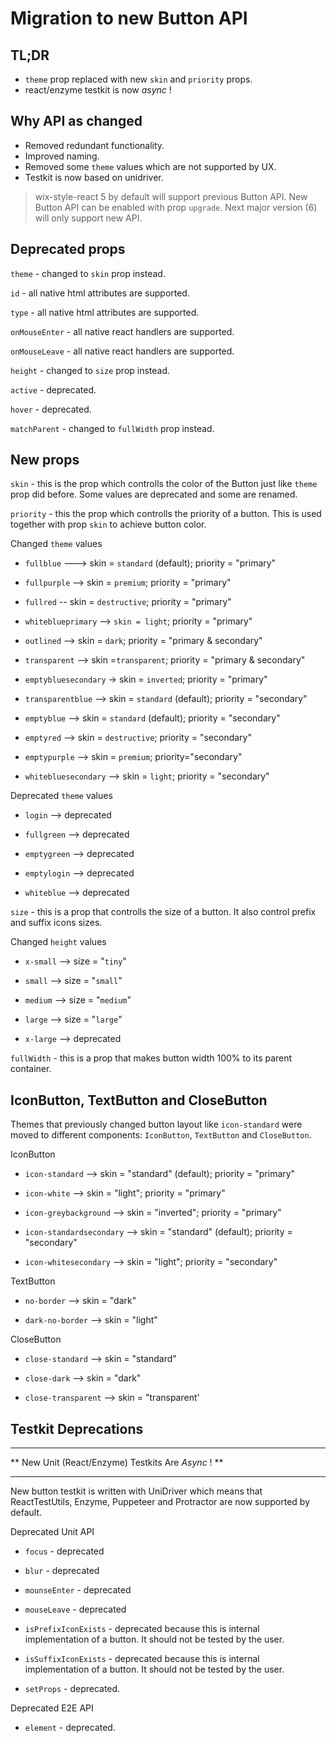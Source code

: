 # Migration to new Button API

## TL;DR

- `theme` prop replaced with new `skin` and `priority` props.
- react/enzyme testkit is now *async* !

## Why API as changed

- Removed redundant functionality.
- Improved naming.
- Removed some `theme` values which are not supported by UX.
- Testkit is now based on unidriver.

> wix-style-react 5 by default will support previous Button API. New Button API can be enabled with prop `upgrade`. Next major version (6) will only support new API.

## Deprecated props

`theme` - changed to `skin` prop instead.

`id` - all native html attributes are supported.

`type` - all native html attributes are supported.

`onMouseEnter` - all native react handlers are supported.

`onMouseLeave` - all native react handlers are supported.

`height` - changed to `size` prop instead.

`active` - deprecated.

`hover` - deprecated.

`matchParent` - changed to `fullWidth` prop instead.

## New props

`skin` - this is the prop which controlls the color of the Button just like `theme` prop did before. Some values are deprecated and some are renamed.

`priority` - this the prop which controlls the priority of a button. This is used together with prop `skin` to achieve button color.

Changed `theme` values

- `fullblue` ---> skin = `standard` (default); priority = "primary"

- `fullpurple` --> skin = `premium`; priority = "primary"

- `fullred` -- skin = `destructive`; priority = "primary"

- `whiteblueprimary` --> `skin = light`; priority = "primary"

- `outlined` --> skin = `dark`; priority = "primary & secondary"

- `transparent` --> skin =`transparent`; priority = "primary & secondary"

- `emptybluesecondary` -> skin = `inverted`; priority = "primary"

- `transparentblue` --> skin = `standard` (default); priority = "secondary"

- `emptyblue` --> skin = `standard` (default); priority = "secondary"

- `emptyred` --> skin = `destructive`; priority = "secondary"

- `emptypurple` --> skin = `premium`; priority="secondary"

- `whitebluesecondary` --> skin = `light`; priority = "secondary"

Deprecated `theme` values

- `login` --> deprecated

- `fullgreen` --> deprecated

- `emptygreen` --> deprecated

- `emptylogin` --> deprecated

- `whiteblue` --> deprecated

`size` - this is a prop that controlls the size of a button. It also control prefix and suffix icons sizes.

Changed `height` values

- `x-small` --> size = "`tiny`"

- `small` --> size = "`small`"

- `medium` --> size = "`medium`"

- `large` --> size = "`large`"

- `x-large` --> deprecated

`fullWidth` - this is a prop that makes button width 100% to its parent container.

## IconButton, TextButton and CloseButton

Themes that previously changed button layout like `icon-standard` were moved to different components: `IconButton`, `TextButton` and `CloseButton`.

IconButton

- `icon-standard` --> skin = "standard" (default); priority = "primary"

- `icon-white` --> skin = "light"; priority = "primary"

- `icon-greybackground` --> skin = "inverted"; priority = "primary"

- `icon-standardsecondary` --> skin = "standard" (default); priority = "secondary"

- `icon-whitesecondary` --> skin = "light"; priority = "secondary"

TextButton

- `no-border` --> skin = "dark"

- `dark-no-border` --> skin = "light"

CloseButton

- `close-standard` --> skin = "standard"

- `close-dark` --> skin = "dark"

- `close-transparent` --> skin = "transparent'

## Testkit Deprecations

****************************************************
** New Unit (React/Enzyme) Testkits Are *Async* ! **
****************************************************
New button testkit is written with UniDriver which means that ReactTestUtils, Enzyme, Puppeteer and Protractor are now supported by default.

Deprecated Unit API

- `focus` - deprecated

- `blur` - deprecated

- `mounseEnter` - deprecated

- `mouseLeave` - deprecated

- `isPrefixIconExists` - deprecated because this is internal implementation of a button. It should not be tested by the user.

- `isSuffixIconExists` - deprecated because this is internal implementation of a button. It should not be tested by the user.

- `setProps` - deprecated.

Deprecated E2E API

- `element` - deprecated.
